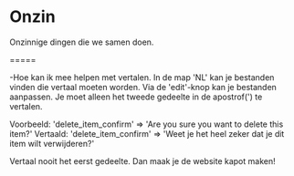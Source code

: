 Onzin
=====

Onzinnige dingen die we samen doen.

=====

-Hoe kan ik mee helpen met vertalen.
In de map 'NL' kan je bestanden vinden die vertaal moeten worden. Via de 'edit'-knop kan je bestanden aanpassen. Je moet alleen het tweede gedeelte in de apostrof(') te vertalen.

Voorbeeld:
'delete_item_confirm'	=>		'Are you sure you want to delete this item?'
Vertaald:
'delete_item_confirm'	=>		'Weet je het heel zeker dat je dit item wilt verwijderen?'

Vertaal nooit het eerst gedeelte. Dan maak je de website kapot maken!

